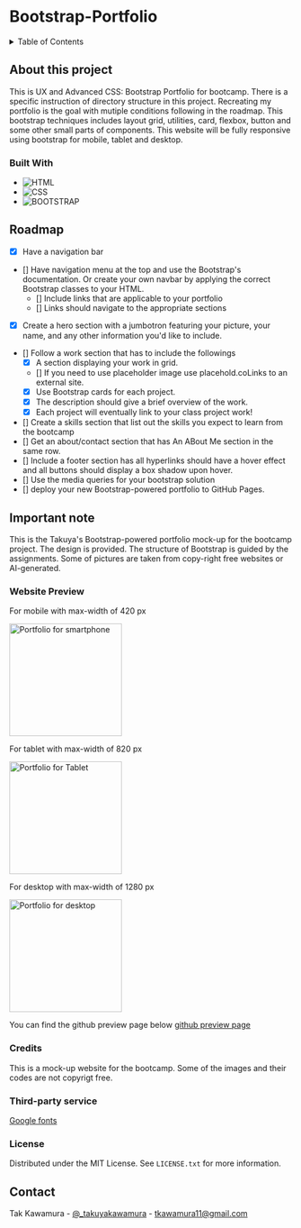 # Bootstrap-Portfolio

<!-- ABOUT THE PROJECT -->

<!-- TABLE OF CONTENTS -->
<details>
  <summary>Table of Contents</summary>
  <ol>
    <li>
      <a href="#about-this-project">About this Project</a>
      <ul>
        <li><a href="#built-with">Built With</a></li>
      </ul>
    </li>
    <li><a href="#roadmap">Roadmap</a></li>
    <li><a href="#important-note">Important Note</a></li>
    <li><a href="#website-preview">Website Preview</a></li>
    <li><a href="#credits">Credits</a></li>
    <li><a href="#license">License</a></li>
    <li><a href="#contact">Contact</a></li>
  </ol>
</details>

## About this project

This is UX and Advanced CSS: Bootstrap Portfolio for bootcamp. There is a specific instruction of directory structure in this project. Recreating my portfolio is the goal with mutiple conditions following in the roadmap. This bootstrap techniques includes layout grid, utilities, card, flexbox, button and some other small parts of components. This website will be fully responsive using bootstrap for mobile, tablet and desktop.

### Built With

- ![HTML]
- ![CSS]
- ![BOOTSTRAP]

## Roadmap

- [x] Have a navigation bar
- [] Have navigation menu at the top and use the Bootstrap's documentation. Or create your own navbar by applying the correct Bootstrap classes to your HTML.
  - [] Include links that are applicable to your portfolio
  - [] Links should navigate to the appropriate sections
- [x] Create a hero section with a jumbotron featuring your picture, your name, and any other information you'd like to include.
- [] Follow a work section that has to include the followings
  - [x] A section displaying your work in grid.
  - [] If you need to use placeholder image use placehold.coLinks to an external site.
  - [x] Use Bootstrap cards for each project.
  - [x] The description should give a brief overview of the work.
  - [x] Each project will eventually link to your class project work!
- [] Create a skills section that list out the skills you expect to learn from the bootcamp
- [] Get an about/contact section that has An ABout Me section in the same row.
- [] Include a footer section has all hyperlinks should have a hover effect and all buttons should display a box shadow upon hover.
- [] Use the media queries for your bootstrap solution
- [] deploy your new Bootstrap-powered portfolio to GitHub Pages.

## Important note

This is the Takuya's Bootstrap-powered portfolio mock-up for the bootcamp project. The design is provided. The structure of Bootstrap is guided by the assignments. Some of pictures are taken from copy-right free websites or AI-generated.

### Website Preview

For mobile with max-width of 420 px

<p float="left">
  <img src="#" alt="Portfolio for smartphone" width="200"/>
</p>

For tablet with max-width of 820 px

<p float="left">
  <img src="#" alt="Portfolio for Tablet" width="200"/>
</p>

For desktop with max-width of 1280 px

<p float="left">
  <img src="#" alt="Portfolio for desktop" width="200"/>
</p>

You can find the github preview page below
[github preview page](https://sebecjeanluc.github.io/bootstrap_portfolio)

### Credits

This is a mock-up website for the bootcamp. Some of the images and their codes are not copyrigt free.

### Third-party service

[Google fonts](https://fonts.google.com/)

### License

Distributed under the MIT License. See `LICENSE.txt` for more information.

## Contact

Tak Kawamura - [@\_takuyakawamura](https://twitter.com/_takuyakawamura) - tkawamura11@gmail.com

<!-- MARKDOWN LINKS & IMAGES -->
<!-- https://www.markdownguide.org/basic-syntax/#reference-style-links -->

[HTML]: https://img.shields.io/badge/HTML-orange
[CSS]: https://img.shields.io/badge/CSS-blue
[BOOTSTRAP]: https://img.shields.io/badge/Bootstrap-purple
